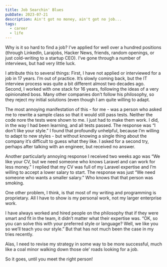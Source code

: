 ```yaml
---
title: Job Searchin' Blues
pubDate: 2023-07-21
description: Ain't got no money, ain't got no job...
tags:
  - career
  - life
---
```


Why is it so hard to find a job? I’ve applied for well over a hundred positions (through LinkedIn, Larajobs, Hacker News, friends, random openings, or just cold-writing to a startup CEO). I’ve gone through a number of interviews, but had very little luck.

I attribute this to several things: First, I have not applied or interviewed for a job in 17 years. I’m out of practice. It’s slowly coming back, but the IT interview process was quite a bit different almost two decades ago. Second, I worked with one stack for 16 years, following the ideas of a very opinionated boss. Many other companies don’t follow his philosophy, so they reject my initial solutions (even though I am quite willing to adapt.

The most annoying manifestation of this - for me - was a person who asked me to rewrite a sample class so that it would still pass tests. Neither the code nore the tests were shown to me. I just had to make them work. I did, in the way I had been learning, and all tests passed. The response was “I don’t like your style.” I found that profoundly unhelpful, because I’m willing to adapt to new styles - but without knowing a single thing about the company it’s difficult to guess what they like. I asked for a second try, perhaps after talking with an engineer, but received no answer.

Another particularly annoying response I received two weeks ago was “We like your CV, but we need someone who knows Laravel and can work for less money.” I replied that my CV was full of my Laravel expertise and I’m willing to accept a lower salary to start. The response was just “We need someone who wants a smaller salary.” Who knows that that person was smoking.

One other problem, I think, is that most of my writing and programming is proprietary. All I have to show is my personal work, not my larger enterprise work.

I have always worked and hired people on the philosophy that if they were smart and fit in the team, it didn’t matter what their expertise was. “OK, so you can solve this with your preferred style or language? Well, we like you so we’ll teach you our style.” But that has not much been the case in my tries recently.

Alas, I need to revise my strategy in some way to be more successful, much like a coal minor walking down those ole’ roads looking for a job.

So it goes, until you meet the right person!
